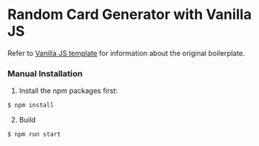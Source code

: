 # Random Card Generator with Vanilla JS

Refer to [Vanilla JS template](https://github.com/4GeeksAcademy/vanillajs-hello) for information about the original boilerplate.

### Manual Installation

1) Install the npm packages first:
```
$ npm install
```

2) Build

```
$ npm run start
```
